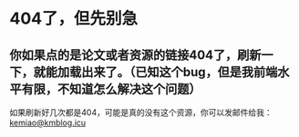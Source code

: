# 404了，但先别急
你如果点的是论文或者资源的链接404了，刷新一下，就能加载出来了。（已知这个bug，但是我前端水平有限，不知道怎么解决这个问题）
---
如果刷新好几次都是404，可能是真的没有这个资源，你可以发邮件给我：
kemiao@kmblog.icu